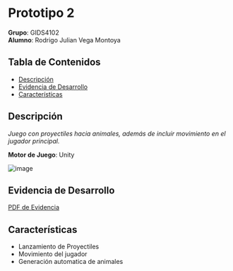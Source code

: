 # Prototipo 2

**Grupo**: GIDS4102  
**Alumno**: Rodrigo Julian Vega Montoya

## Tabla de Contenidos
- [Descripción](#descripción)
- [Evidencia de Desarrollo](#evidencia_desarrollo)
- [Características](#características)

## Descripción
_Juego con proyectiles hacia animales, además de incluir movimiento en el jugador principal._

**Motor de Juego**: Unity

![image](https://github.com/user-attachments/assets/cf7fc6e1-11a8-496a-959c-96b0297b7eba)

## Evidencia de Desarrollo
<a href="https://drive.google.com/file/d/1Z5VfypgtG7u4XxGFNZgJ0HUzBpsw847G/view?usp=drive_link" target="_blank">PDF de Evidencia</a>

## Características
- Lanzamiento de Proyectiles
- Movimiento del jugador
- Generación automatica de animales
 
